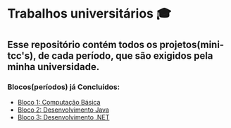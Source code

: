 # Trabalhos universitários :mortar_board:

## Esse repositório contém todos os projetos(mini-tcc's), de cada período, que são exigidos pela minha universidade.

### Blocos(períodos) já Concluídos:

* [Bloco 1: Computação Básica](#)
* [Bloco 2: Desenvolvimento Java](#)
* [Bloco 3: Desenvolvimento .NET](https://github.com/yuriperei/trabalhos-universitarios/tree/master/)
